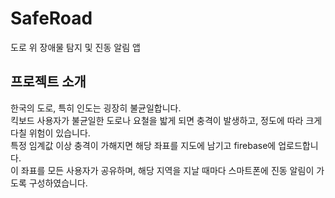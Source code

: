 # SafeRoad
도로 위 장애물 탐지 및 진동 알림 앱

## 프로젝트 소개
한국의 도로, 특히 인도는 굉장히 불균일합니다.  
킥보드 사용자가 불균일한 도로나 요철을 밟게 되면 충격이 발생하고, 정도에 따라 크게 다칠 위험이 있습니다.  
특정 임계값 이상 충격이 가해지면 해당 좌표를 지도에 남기고 firebase에 업로드합니다.  
이 좌표를 모든 사용자가 공유하며, 해당 지역을 지날 때마다 스마트폰에 진동 알림이 가도록 구성하였습니다.  


